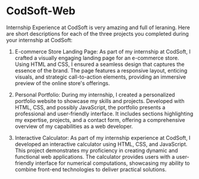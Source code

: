 # CodSoft-Web

Internship Experience at CodSoft is very amazing and full of leraning. Here are short descriptions for each of the three projects you completed during your internship at CodSoft:

1. E-commerce Store Landing Page:
   As part of my internship at CodSoft, I crafted a visually engaging landing page for an e-commerce store. Using HTML and CSS, I ensured a seamless design that captures the essence of the brand. The page features a responsive layout, enticing visuals, and strategic call-to-action elements, providing an immersive preview of the online store's offerings.

2. Personal Portfolio:
   During my internship, I created a personalized portfolio website to showcase my skills and projects. Developed with HTML, CSS, and possibly JavaScript, the portfolio presents a professional and user-friendly interface. It includes sections highlighting my expertise, projects, and a contact form, offering a comprehensive overview of my capabilities as a web developer.

3. Interactive Calculator:
   As part of my internship experience at CodSoft, I developed an interactive calculator using HTML, CSS, and JavaScript. This project demonstrates my proficiency in creating dynamic and functional web applications. The calculator provides users with a user-friendly interface for numerical computations, showcasing my ability to combine front-end technologies to deliver practical solutions.

